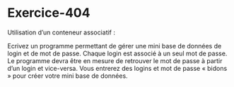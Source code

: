 # Exercice-404

Utilisation d’un conteneur associatif :

Ecrivez un programme permettant de gérer une mini base de données de login et de mot de passe. Chaque login est associé à un seul mot de passe. Le programme devra être en mesure de retrouver le mot de passe à partir d’un login et vice-versa.
Vous entrerez des logins et mot de passe « bidons » pour créer votre mini base de données.
